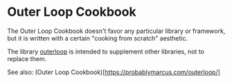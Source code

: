 # Outer Loop Cookbook

The Outer Loop Cookbook doesn't favor any particular library or framework, but it is written with a certain "cooking from scratch" aesthetic.

The library [outerloop](https://github.com/outergroup/outerloop) is intended to supplement other libraries, not to replace them.

See also: (Outer Loop Cookbook)[https://probablymarcus.com/outerloop/]
